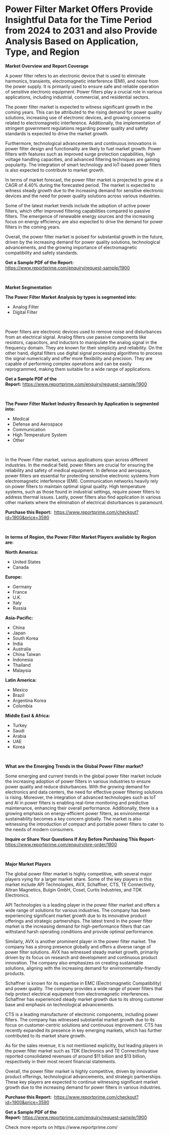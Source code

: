 <p><h1>Power Filter Market Offers Provide Insightful Data for the Time Period from 2024 to 2031 and also Provide Analysis Based on Application, Type, and Region</h1></p><p><strong>Market Overview and Report Coverage</strong></p>
<p><p>A power filter refers to an electronic device that is used to eliminate harmonics, transients, electromagnetic interference (EMI), and noise from the power supply. It is primarily used to ensure safe and reliable operation of sensitive electronic equipment. Power filters play a crucial role in various applications, including industrial, commercial, and residential sectors.</p><p>The power filter market is expected to witness significant growth in the coming years. This can be attributed to the rising demand for power quality solutions, increasing use of electronic devices, and growing concerns related to electromagnetic interference. Additionally, the implementation of stringent government regulations regarding power quality and safety standards is expected to drive the market growth.</p><p>Furthermore, technological advancements and continuous innovations in power filter design and functionality are likely to fuel market growth. Power filters with features such as improved surge protection capabilities, high voltage handling capacities, and advanced filtering techniques are gaining popularity. The integration of smart technology and IoT-based power filters is also expected to contribute to market growth.</p><p>In terms of market forecast, the power filter market is projected to grow at a CAGR of 4.40% during the forecasted period. The market is expected to witness steady growth due to the increasing demand for sensitive electronic devices and the need for power quality solutions across various industries.</p><p>Some of the latest market trends include the adoption of active power filters, which offer improved filtering capabilities compared to passive filters. The emergence of renewable energy sources and the increasing focus on energy efficiency are also expected to drive the demand for power filters in the coming years.</p><p>Overall, the power filter market is poised for substantial growth in the future, driven by the increasing demand for power quality solutions, technological advancements, and the growing importance of electromagnetic compatibility and safety standards.</p></p>
<p><strong>Get a Sample PDF of the Report:</strong> <a href="https://www.reportprime.com/enquiry/request-sample/1900">https://www.reportprime.com/enquiry/request-sample/1900</a></p>
<p>&nbsp;</p>
<p><strong>Market Segmentation</strong></p>
<p><strong>The Power Filter Market Analysis by types is segmented into:</strong></p>
<p><ul><li>Analog Filter</li><li>Digital Filter</li></ul></p>
<p>&nbsp;</p>
<p><p>Power filters are electronic devices used to remove noise and disturbances from an electrical signal. Analog filters use passive components like resistors, capacitors, and inductors to manipulate the analog signal in the frequency domain. They are known for their simplicity and reliability. On the other hand, digital filters use digital signal processing algorithms to process the signal numerically and offer more flexibility and precision. They are capable of performing complex operations and can be easily reprogrammed, making them suitable for a wide range of applications.</p></p>
<p><strong>Get a Sample PDF of the Report:</strong>&nbsp;<a href="https://www.reportprime.com/enquiry/request-sample/1900">https://www.reportprime.com/enquiry/request-sample/1900</a></p>
<p>&nbsp;</p>
<p><strong>The Power Filter Market Industry Research by Application is segmented into:</strong></p>
<p><ul><li>Medical</li><li>Defense and Aerospace</li><li>Communication</li><li>High Temperature System</li><li>Other</li></ul></p>
<p>&nbsp;</p>
<p><p>In the Power Filter market, various applications span across different industries. In the medical field, power filters are crucial for ensuring the reliability and safety of medical equipment. In defense and aerospace, power filters are essential for protecting sensitive electronic systems from electromagnetic interference (EMI). Communication networks heavily rely on power filters to maintain optimal signal quality. High temperature systems, such as those found in industrial settings, require power filters to address thermal issues. Lastly, power filters also find application in various other markets where the elimination of electrical disturbances is paramount.</p></p>
<p><strong>Purchase this Report:</strong>&nbsp; <a href="https://www.reportprime.com/checkout?id=1900&price=3590">https://www.reportprime.com/checkout?id=1900&price=3590</a></p>
<p>&nbsp;</p>
<p><strong>In terms of Region, the Power Filter Market Players available by Region are:</strong></p>
<p>
    <p> <strong> North America: </strong>
        <ul>
            <li>United States</li>
            <li>Canada</li>
        </ul>
        </p> 
    <p> <strong> Europe: </strong>
        <ul>
            <li>Germany</li>
            <li>France</li>
            <li>U.K.</li>
            <li>Italy</li>
            <li>Russia</li>
        </ul>
        </p> 
    <p> <strong> Asia-Pacific: </strong>
        <ul>
            <li>China</li>
            <li>Japan</li>
            <li>South Korea</li>
            <li>India</li>
            <li>Australia</li>
            <li>China Taiwan</li>
            <li>Indonesia</li>
            <li>Thailand</li>
            <li>Malaysia</li>
        </ul>
        </p> 
    <p> <strong> Latin America: </strong>
        <ul>
            <li>Mexico</li>
            <li>Brazil</li>
            <li>Argentina Korea</li>
            <li>Colombia</li>
        </ul>
        </p> 
    <p> <strong> Middle East & Africa: </strong>
        <ul>
            <li>Turkey</li>
            <li>Saudi</li>
            <li>Arabia</li>
            <li>UAE</li>
            <li>Korea</li>
        </ul>
    </p>
    </p>
<p>&nbsp;</p>
<p><strong>What are the Emerging Trends in the Global Power Filter market?</strong></p>
<p><p>Some emerging and current trends in the global power filter market include the increasing adoption of power filters in various industries to ensure power quality and reduce disturbances. With the growing demand for electronics and data centers, the need for effective power filtering solutions is rising. Moreover, the integration of advanced technologies such as IoT and AI in power filters is enabling real-time monitoring and predictive maintenance, enhancing their overall performance. Additionally, there is a growing emphasis on energy-efficient power filters, as environmental sustainability becomes a key concern globally. The market is also witnessing the introduction of compact and portable power filters to cater to the needs of modern consumers.</p></p>
<p><strong>Inquire or Share Your Questions If Any Before Purchasing This Report</strong>- <a href="https://www.reportprime.com/enquiry/pre-order/1900">https://www.reportprime.com/enquiry/pre-order/1900</a></p>
<p>&nbsp;</p>
<p><strong>Major Market Players</strong></p>
<p><p>The global power filter market is highly competitive, with several major players vying for a larger market share. Some of the key players in this market include API Technologies, AVX, Schaffner, CTS, TE Connectivity, Altran Magnetics, Bulgin GmbH, Cosel, Curtis Industries, and TDK Electronics.</p><p>API Technologies is a leading player in the power filter market and offers a wide range of solutions for various industries. The company has been experiencing significant market growth due to its innovative product offerings and strategic partnerships. The latest trend in the power filter market is the increasing demand for high-performance filters that can withstand harsh operating conditions and provide optimal performance.</p><p>Similarly, AVX is another prominent player in the power filter market. The company has a strong presence globally and offers a diverse range of power filter solutions. AVX has witnessed steady market growth, primarily driven by its focus on research and development and continuous product innovation. The company also emphasizes on creating sustainable solutions, aligning with the increasing demand for environmentally-friendly products.</p><p>Schaffner is known for its expertise in EMC (Electromagnetic Compatibility) and power quality. The company provides a wide range of power filters that help protect electrical equipment from electromagnetic interferences. Schaffner has experienced steady market growth due to its strong customer base and emphasis on technological advancements.</p><p>CTS is a leading manufacturer of electronic components, including power filters. The company has witnessed substantial market growth due to its focus on customer-centric solutions and continuous improvement. CTS has recently expanded its presence in key emerging markets, which has further contributed to its market share growth.</p><p>As for the sales revenue, it is not mentioned explicitly, but leading players in the power filter market such as TDK Electronics and TE Connectivity have reported consolidated revenues of around $11 billion and $13 billion, respectively in their most recent financial statements.</p><p>Overall, the power filter market is highly competitive, driven by innovative product offerings, technological advancements, and strategic partnerships. These key players are expected to continue witnessing significant market growth due to the increasing demand for power filters in various industries.</p></p>
<p><strong>Purchase this Report:</strong>&nbsp;&nbsp;<a href="https://www.reportprime.com/checkout?id=1900&price=3590">https://www.reportprime.com/checkout?id=1900&price=3590</a></p>
<p></p>
<p><strong>Get a Sample PDF of the Report:</strong>&nbsp;<a href="https://www.reportprime.com/enquiry/request-sample/1900">https://www.reportprime.com/enquiry/request-sample/1900</a></p>
<p>Check more reports on https://www.reportprime.com/</p>